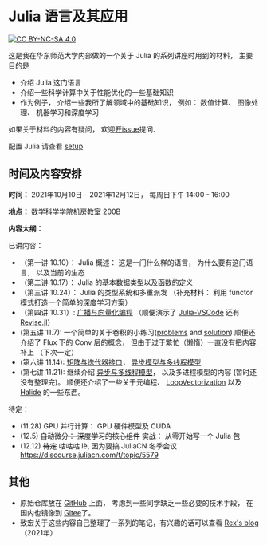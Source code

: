 # Julia 语言及其应用

[![CC BY-NC-SA 4.0][cc-by-nc-sa-image]][cc-by-nc-sa]

这是我在华东师范大学内部做的一个关于 Julia 的系列讲座时用到的材料， 主要目的是

- 介绍 Julia 这门语言
- 介绍一些科学计算中关于性能优化的一些基础知识
- 作为例子， 介绍一些我所了解领域中的基础知识， 例如： 数值计算、 图像处理、 机器学习和深度学习

如果关于材料的内容有疑问， 欢迎[开issue](https://github.com/johnnychen94/Julia_and_its_applications/issues/new)提问.

配置 Julia 请查看 [setup](setup.md)

## 时间及内容安排

**时间：** 2021年10月10日 - 2021年12月12日， 每周日下午 14:00 - 16:00

**地点：** 数学科学学院机房教室 200B

**内容大纲：**

已讲内容：

- （第一讲 10.10）： Julia 概述： 这是⼀⻔什么样的语⾔， 为什么要有这⻔语⾔， 以及当前的⽣态
- （第二讲 10.17）： Julia 的基本数据类型以及函数的定义
- （第三讲 10.24）： Julia 的类型系统和多重派发 （补充材料： 利用 functor 模式打造一个简单的深度学习方案）
- （第四讲 10.31）: [广播与向量化编程][4_1_broadcasting] （顺便演示了 [Julia-VSCode] 还有 [Revise.jl]）
- (第五讲 11.7): 一个简单的关于卷积的小练习([problems][workshop_problems] and [solution][workshop_solution])
  顺便还介绍了 Flux 下的 Conv 层的概念， 但由于过于繁忙（懒惰）一直没有把内容补上 （下次一定）
- (第六讲 11.14): [矩阵与迭代器接口][6_1_interfaces]， [异步模型与多线程模型][6_2_parallel_intro]
- (第七讲 11.21): 继续介绍 [异步与多线程模型][6_2_parallel_intro]， 以及多进程模型的内容 (暂时还没有整理完)。
  顺便还介绍了一些关于元编程、 [LoopVectorization] 以及 [Halide][halide_scheduling] 的一些东西。

待定：

- (11.28) GPU 并⾏计算： GPU 硬件模型及 CUDA
- (12.5) ~~自动微分： 深度学习的核心组件~~ 实战： 从零开始写一个 Julia 包
- (12.12) ~~待定~~ 咕咕咕 lè, 因为要搞 JuliaCN 冬季会议 https://discourse.juliacn.com/t/topic/5579

## 其他

- 原始仓库放在 [GitHub](https://github.com/johnnychen94/Julia_and_its_applications) 上面， 考虑到一些同学缺乏一些必要的技术手段， 在国内也镜像到 [Gitee](https://gitee.com/JohnnyChen94/julia_and_its_application)了。
- 致宏关于这些内容自己整理了一系列的笔记，有兴趣的话可以查看 [Rex's blog](https://www.wzhecnu.xyz/tags/Julia/) （2021年）

<!-- urls -->

[4_1_broadcasting]: https://johnnychen94.github.io/Julia_and_its_applications/4_1_broadcasting.jl.html
[6_1_interfaces]: https://johnnychen94.github.io/Julia_and_its_applications/6_1_interfaces.jl.html
[workshop_problems]: https://johnnychen94.github.io/Julia_and_its_applications/5_1_workshop_problems.jl.html
[workshop_solution]: https://johnnychen94.github.io/Julia_and_its_applications/5_1_workshop_solution.jl.html
[6_2_parallel_intro]: https://johnnychen94.github.io/Julia_and_its_applications/6_2_parallel_intro.jl.html
[LoopVectorization]: https://github.com/JuliaSIMD/LoopVectorization.jl
[halide_scheduling]: https://halide-lang.org/tutorials/tutorial_lesson_05_scheduling_1.html
[Julia-VSCode]: https://www.julia-vscode.org/
[Revise.jl]: https://github.com/timholy/Revise.jl
[cc-by-nc-sa]: https://creativecommons.org/licenses/by-nc-sa/4.0/deed.zh
[cc-by-nc-sa-image]: https://mirrors.creativecommons.org/presskit/buttons/80x15/svg/by-nc-sa.svg
